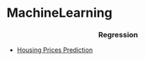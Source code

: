 # MachineLearning

<h3 align = "center"> Regression</h2>

- <a href = "https://github.com/naik24/MachineLearning/tree/master/Housing%20Prices%20Prediction">Housing Prices Prediction</a>
